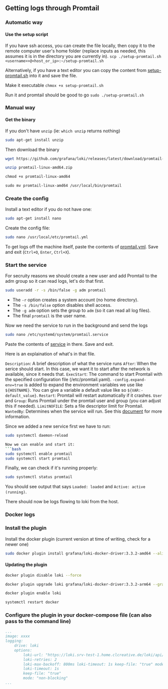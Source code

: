 ## Getting logs through Promtail

### Automatic way

#### Use the setup script
If you have ssh access, you can create the file locally, then copy it to the remote computer user's home folder (replace inputs as needed, this assumes it is in the directory you are currently in).
`scp ./setup-promtail.sh <username>>@<host_or_ip>:~/setup-promtail.sh`

Alternatively, if you have a text editor you can copy the content from [setup-promtail.sh](setup-promtail.sh) into it and save the file.

Make it executable
`chmox +x setup-promtail.sh`

Run it and promtail should be good to go
`sudo ./setup-promtail.sh`

### Manual way

#### Get the binary

If you don't have `unzip` (ie: `which unzip` returns nothing)
```bash
sudo apt-get install unzip
```

Then download the binary
```bash
wget https://github.com/grafana/loki/releases/latest/download/promtail-linux-amd64.zip

unzip promtail-linux-amd64.zip

chmod +x promtail-linux-amd64

sudo mv promtail-linux-amd64 /usr/local/bin/promtail
```

### Create the config

Install a text editor if you do not have one:
```bash
sudo apt-get install nano
```

Create the config file:
```bash
sudo nano /usr/local/etc/promtail.yml
```

To get logs off the machine itself, paste the contents of [promtail.yml](./promtail.yml). Save and exit (`Ctrl+O`, `Enter`, `Ctrl+X`).

### Start the service

For secruity reasons we should create a new user and add Promtail to the adm group so it can read logs, let's do that first.
```bash
sudo useradd -r -s /bin/false -g adm promtail
```

- The `-r` option creates a system account (no home directory).
- The `-s /bin/false` option disables shell access.
- The `-g adm` option sets the group to `adm` (so it can read all log files).
- The final `promtail` is the user name.


Now we need the service to run in the background and send the logs
```bash
sudo nano /etc/systemd/system/promtail.service
```

Paste the contents of [service](./service) in there. Save and exit.

Here is an explaination of what's in that file.


`Description`: A brief description of what the service runs
`After`: When the serice should start. In this case, we want it to start after the network is available, since it needs that.
`ExecStart`: The command to start Promtail with the specified configuration file (/etc/promtail.yaml). `-config.expand-env=true` is added to expand the environment variables we use like `${HOSTNAME}`. You can give a variable a default value like so `${VAR:-default_value}`.
`Restart`: Promtail will restart automatically if it crashes.
`User` and `Group`: Runs Promtail under the promtail user and group (you can adjust this if needed).
`LimitNOFILE`: Sets a file descriptor limit for Promtail.
`WantedBy`: Determines when the service will run. See this [document](./../docs/system-service-wantedby.md) for more information.

Since we added a new service first we have to run:
```bash
sudo systemctl daemon-reload

Now we can enable and start it:
```bash
sudo systemctl enable promtail
sudo systemctl start promtail
```

Finally, we can check if it's running properly:
```bash
sudo systemctl status promtail
```

You should see output that says `Loaded: loaded` and `Active: active (running)`.

There should now be logs flowing to loki from the host.

### Docker logs

### Install the plugin
Install the docker plugin (current version at time of writing, check for a newer one)
```bash
sudo docker plugin install grafana/loki-docker-driver:3.3.2-amd64 --alias loki --grant-all-permissions
```

#### Updating the plugin
```bash
docker plugin disable loki --force

docker plugin upgrade loki grafana/loki-docker-driver:3.3.2-arm64 --grant-all-permissions

docker plugin enable loki

systemctl restart docker
```

### Configure the plugin in your docker-compose file (can also pass to the command line)
```yaml
...
image: xxxx
logging: 
    drive: loki
    options:
        loki-url: "https://loki.srv-test-1.home.clcreative.de/loki/api/v1/push"
        loki-retries: 2
        loki-max-backoff: 800ms loki-timeout: 1s keep-file: "true" mode: "non-blocking"
        loki-timeout: 1s
        keep-file: "true"
        mode: "non-blocking"
...
```